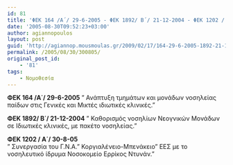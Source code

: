 ```yaml
---
id: 81
title: 'ΦΕΚ 164 /Α΄/ 29-6-2005 - ΦΕΚ 1892/ Β΄/ 21-12-2004 - ΦΕΚ 1202 / Α΄/ 30-8-05'
date: '2005-08-30T09:52:23+03:00'
author: agiannopoulos
layout: post
guid: 'http://agiannop.mousmoulas.gr/2009/02/17/164-29-6-2005-1892-21-12-2004-1202-30-8-05/'
permalink: /2005/08/30/300805/
original_post_id:
    - '81'
tags:
    - Νομοθεσία
---
```


**ΦΕΚ 164 /Α΄/ 29-6-2005**  ” Ανάπτυξη τμημάτων και μονάδων νοσηλείας παίδων στις Γενικές και Μικτές ιδιωτικές κλινικές.”

**ΦΕΚ 1892/ Β΄/ 21-12-2004**  ” Καθορισμός νοσηλίων Νεογνικών Μονάδων σε Ιδιωτικές κλινικές, με πακέτο νοσηλείας.”

**ΦΕΚ 1202 / Α΄/ 30-8-05**  
 ” Συνεργασία του Γ.Ν.Α.” Κοργιαλένειο-Μπενάκειο” ΕΕΣ με το νοσηλευτικό ίδρυμα Νοσοκομείο Ερρίκος Ντυνάν.”